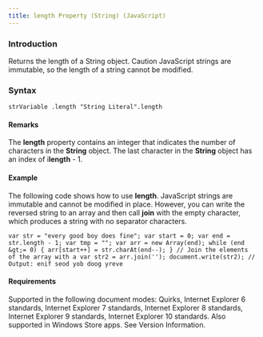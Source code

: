 ```yaml
---
title: length Property (String) (JavaScript)
---
```


### Introduction 

 Returns the length of a String object. Caution JavaScript strings are immutable, so the length of a string cannot be modified.

### Syntax 

```
strVariable .length "String Literal".length
```

#### Remarks 

<div id="languageReferenceRemarksSection" class="section" name="collapseableSection" style="">
  <p xmlns:util="util">
    The <b>length</b> property contains an integer that indicates the number of characters in the <b>String</b> object. The last character in the <b>String</b> object has an index of i<b>length</b> -
    1.
  </p>
</div>

#### Example 

<p xmlns:util="util">
  The following code shows how to use <b>length</b>. JavaScript strings are immutable and cannot be modified in place. However, you can write the reversed string to an array and then call <b>join</b>
  with the empty character, which produces a string with no separator characters.
</p>

```
var str = "every good boy does fine"; var start = 0; var end = str.length - 1; var tmp = ""; var arr = new Array(end); while (end &gt;= 0) { arr[start++] = str.charAt(end--); } // Join the elements
of the array with a var str2 = arr.join(''); document.write(str2); // Output: enif seod yob doog yreve
```

#### Requirements 

<div id="requirementsTitleSection" class="section" name="collapseableSection" style="">
  <p xmlns:util="util"></p>
  <p>
    Supported in the following document modes: Quirks, Internet Explorer 6 standards, Internet Explorer 7 standards, Internet Explorer 8 standards, Internet Explorer 9 standards, Internet Explorer 10
    standards. Also supported in Windows Store apps. See Version Information.
  </p>
</div>

